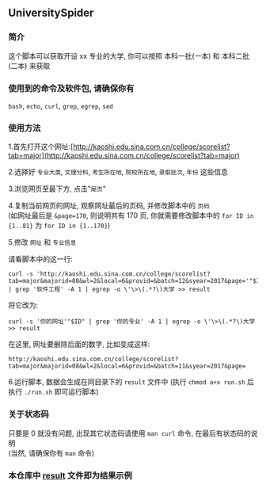 ## UniversitySpider

### 简介
这个脚本可以获取开设 xx 专业的大学, 你可以按照 本科一批(一本) 和 本科二批(二本) 来获取

### 使用到的命令及软件包, 请确保你有
`bash`, `echo`, `curl`, `grep`, `egrep`, `sed`

### 使用方法
1.首先打开这个网址:[http://kaoshi.edu.sina.com.cn/college/scorelist?tab=major](http://kaoshi.edu.sina.com.cn/college/scorelist?tab=major)  
  
2.选择好 `专业大类`, `文理分科`, `考生所在地`, `院校所在地`, `录取批次`, `年份` 这些信息  
  
3.浏览网页至最下方, 点击"`尾页`"  
  
4.复制当前网页的网址, 观察网址最后的页码, 并修改脚本中的 `页码`  
(如网址最后是 `&page=170`, 则说明共有 170 页, 你就需要修改脚本中的 `for ID in {1..81}` 为 `for ID in {1..170}`)  
  
5.修改 `网址` 和 `专业信息`  
  
请看脚本中的这一行:  
`````shell
curl -s 'http://kaoshi.edu.sina.com.cn/college/scorelist?tab=major&majorid=08&wl=2&local=6&provid=&batch=12&syear=2017&page='"$ID" | grep '软件工程' -A 1 | egrep -o \'\>\(.*?\)大学 >> result
`````
将它改为:  
`````shell
curl -s '你的网址'"$ID" | grep '你的专业' -A 1 | egrep -o \'\>\(.*?\)大学 >> result
`````
在这里, 网址要删除后面的数字, 比如变成这样:  
`````
http://kaoshi.edu.sina.com.cn/college/scorelist?tab=major&majorid=08&wl=2&local=6&provid=&batch=11&syear=2017&page=
`````
  
6.运行脚本, 数据会生成在同目录下的 `result` 文件中
(执行 `chmod a+x run.sh` 后执行 `./run.sh` 即可运行脚本)

### 关于状态码
只要是 0 就没有问题, 出现其它状态码请使用 `man curl` 命令, 在最后有状态码的说明  
(当然, 请确保你有 `man` 命令)

### 本仓库中 [result](https://github.com/VergeDX/UniversitySpider/blob/master/result) 文件即为结果示例
